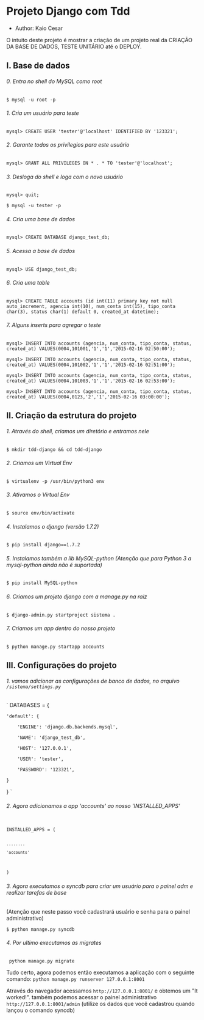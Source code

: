 # Projeto Django com Tdd

- Author: Kaio Cesar

O intuito deste projeto é mostrar a criação de um projeto real da CRIAÇÃO DA BASE DE DADOS, TESTE UNITÁRIO até o DEPLOY.

## I. Base de dados
###### 0. Entra no shell do MySQL como root
`$ mysql -u root -p`

###### 1. Cria um usuário para teste
`mysql> CREATE USER 'tester'@'localhost' IDENTIFIED BY '123321';`

###### 2. Garante todos os privilegios para este usuário
`mysql> GRANT ALL PRIVILEGES ON * . * TO 'tester'@'localhost';`

###### 3. Desloga do shell e loga com o novo usuário
`mysql> quit;`

`$ mysql -u tester -p`

###### 4. Cria uma base de dados
`mysql> CREATE DATABASE django_test_db;`

###### 5. Acessa a base de dados
`mysql> USE django_test_db;`

###### 6. Cria uma table 
`mysql> CREATE TABLE accounts (id int(11) primary key not null auto_increment, agencia int(10), num_conta int(15), tipo_conta char(3), status char(1) default 0, created_at datetime);`

###### 7. Alguns inserts para agregar o teste
`mysql> INSERT INTO accounts (agencia, num_conta, tipo_conta, status, created_at) VALUES(0004,101001,'1','1','2015-02-16 02:50:00');`

`mysql> INSERT INTO accounts (agencia, num_conta, tipo_conta, status, created_at) VALUES(0004,101002,'1','1','2015-02-16 02:51:00');`

`mysql> INSERT INTO accounts (agencia, num_conta, tipo_conta, status, created_at) VALUES(0004,101003,'1','1','2015-02-16 02:53:00');`

`mysql> INSERT INTO accounts (agencia, num_conta, tipo_conta, status, created_at) VALUES(0004,0123,'2','1','2015-02-16 03:00:00');`



## II. Criação da estrutura do projeto
###### 1. Através do shell, criamos um diretório e entramos nele
`$ mkdir tdd-django && cd tdd-django`

###### 2. Criamos um Virtual Env
`$ virtualenv -p /usr/bin/python3 env`

###### 3. Ativamos o Virtual Env
`$ source env/bin/activate`

###### 4. Instalamos o django (versão 1.7.2)
`$ pip install django==1.7.2`

###### 5. Instalamos também a lib MySQL-python (Atenção que para Python 3 a mysql-python ainda não é suportada)
`$ pip install MySQL-python`

###### 6. Criamos um projeto django com a manage.py na raiz
`$ django-admin.py startproject sistema .`

###### 7. Criamos um app dentro do nosso projeto
`$ python manage.py startapp accounts`


## III. Configurações do projeto
###### 1. vamos adicionar as configurações de banco de dados, no arquivo `/sistema/settings.py`

`
DATABASES = {

    'default': {

        'ENGINE': 'django.db.backends.mysql',

        'NAME': 'django_test_db',

        'HOST': '127.0.0.1',

        'USER': 'tester',

        'PASSWORD': '123321',

    }

}
`

###### 2. Agora adicionamos a app 'accounts' ao nosso 'INSTALLED_APPS'
<code>
INSTALLED_APPS = (

	........

    'accounts'

)
</code>

###### 3. Agora executamos o syncdb para criar um usuário para o painel adm e realizar tarefas de base

(Atenção que neste passo você cadastrará usuário e senha para o painel administrativo)

`$ python manage.py syncdb`

###### 4. Por ultimo executamos as migrates
` python manage.py migrate`

Tudo certo, agora podemos então executamos a aplicação com o seguinte comando:
`python manage.py runserver 127.0.0.1:8001`

Através do navegador acessamos `http://127.0.0.1:8001/` e obtemos um "It worked!".
também podemos acessar o painel administrativo `http://127.0.0.1:8001/admin` (utilize os dados que você cadastrou quando lançou o comando syncdb)








